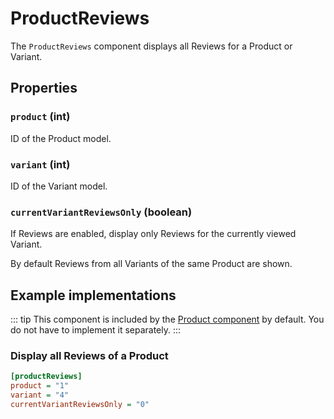 # ProductReviews



The `ProductReviews` component displays all Reviews for a Product or Variant.

## Properties

### `product` (int)

ID of the Product model.

### `variant` (int)

ID of the Variant model.

### `currentVariantReviewsOnly` (boolean)

If Reviews are enabled, display only Reviews for the currently viewed Variant.

By default Reviews from all Variants of the same Product are shown.

## Example implementations

::: tip 
This component is included by the [Product component](./product.md) by default. You do not have to implement it separately.
::: 

### Display all Reviews of a Product

```ini
[productReviews]
product = "1"
variant = "4"
currentVariantReviewsOnly = "0"
```
